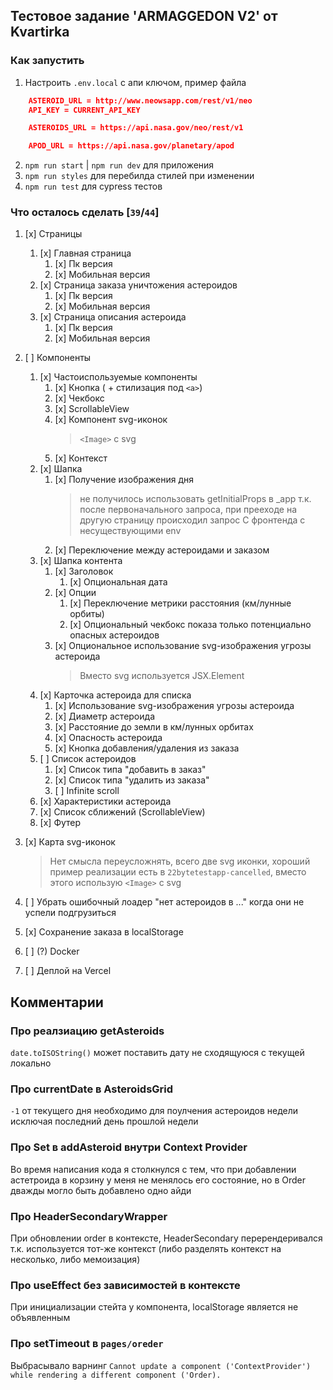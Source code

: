 ## Тестовое задание 'ARMAGGEDON V2' от Kvartirka

### Как запустить

1. Настроить `.env.local` с апи ключом, пример файла

```json
    ASTEROID_URL = http://www.neowsapp.com/rest/v1/neo
    API_KEY = CURRENT_API_KEY

    ASTEROIDS_URL = https://api.nasa.gov/neo/rest/v1

    APOD_URL = https://api.nasa.gov/planetary/apod
```

2. `npm run start` | `npm run dev` для приложения
3. `npm run styles` для перебилда стилей при изменении
4. `npm run test` для cypress тестов

### Что осталось сделать [`39`/`44`]

1. [x] Страницы
   1. [x] Главная страница
      1. [x] Пк версия
      2. [x] Мобильная версия
   2. [x] Страница заказа уничтожения астероидов
      1. [x] Пк версия
      2. [x] Мобильная версия
   3. [x] Страница описания астероида
      1. [x] Пк версия
      2. [x] Мобильная версия
2. [ ] Компоненты
   1. [x] Частоиспользуемые компоненты
      1. [x] Кнопка ( + стилизация под `<a>`)
      2. [x] Чекбокс
      3. [x] ScrollableView
      4. [x] Компонент svg-иконок
         > `<Image>` с svg
      5. [x] Контекст
   2. [x] Шапка
      1. [x] Получение изображения дня
         > не получилось использовать getInitialProps в \_app т.к. после первоначального запроса, при прееходе на другую страницу происходил запрос С фронтенда с несуществующими env
      2. [x] Переключение между астероидами и заказом
   3. [x] Шапка контента
      1. [x] Заголовок
         1. [x] Опциональная дата
      2. [x] Опции
         1. [x] Переключение метрики расстояния (км/лунные орбиты)
         2. [x] Опциональный чекбокс показа только потенциально опасных астероидов
      3. [x] Опциональное использование svg-изображения угрозы астероида
         > Вместо svg используется JSX.Element
   4. [x] Карточка астероида для списка
      1. [x] Использование svg-изображения угрозы астероида
      2. [x] Диаметр астероида
      3. [x] Расстояние до земли в км/лунных орбитах
      4. [x] Опасность астероида
      5. [x] Кнопка добавления/удаления из заказа
   5. [ ] Список астероидов
      1. [x] Список типа "добавить в заказ"
      2. [x] Список типа "удалить из заказа"
      3. [ ] Infinite scroll
   6. [x] Характеристики астероида
   7. [x] Список сближений (ScrollableView)
   8. [x] Футер
3. [x] Карта svg-иконок

   > Нет смысла переусложнять, всего две svg иконки, хороший пример реализации есть в `22bytetestapp-cancelled`, вместо этого использую `<Image>` с svg

4. [ ] Убрать ошибочный лоадер "нет астероидов в ..." когда они не успели подгрузиться
5. [x] Сохранение заказа в localStorage
6. [ ] (?) Docker
7. [ ] Деплой на Vercel

## Комментарии

### Про реалзиацию getAsteroids

`date.toISOString()` может поставить дату не сходящуюся с текущей локально

### Про currentDate в AsteroidsGrid

`-1` от текущего дня необходимо для поулчения астероидов недели исключая последний день прошлой недели

### Про Set в addAsteroid внутри Context Provider

Во время написания кода я столкнулся с тем, что при добавлении астетроида в корзину у меня не менялось его состояние, но в Order дважды могло быть добавлено одно айди

### Про HeaderSecondaryWrapper

При обновлении order в контексте, HeaderSecondary перерендеривался т.к. используется тот-же контекст (либо разделять контекст на несколько, либо мемоизация)

### Про useEffect без зависимостей в контексте

При инициализации стейта у компонента, localStorage является не объявленным

### Про setTimeout в `pages/oreder`

Выбрасывало варнинг `Cannot update a component ('ContextProvider') while rendering a different component ('Order).`
